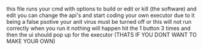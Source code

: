 this file runs your cmd with options to build or edit or kill (the software) and edit you can change the api's and start coding your own executor due to it being a false psotive your anit virus must be turned off or this will not run correctly 
when you run it nothing will happen hit the 1 button 3 times and then the ui should pop up for the executor (THATS IF YOU DONT WANT TO MAKE YOUR OWN)
